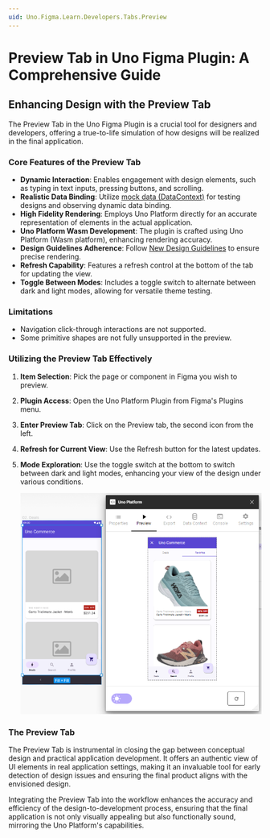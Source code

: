 ```yaml
---
uid: Uno.Figma.Learn.Developers.Tabs.Preview
---
```


# Preview Tab in Uno Figma Plugin: A Comprehensive Guide

## Enhancing Design with the Preview Tab

The Preview Tab in the Uno Figma Plugin is a crucial tool for designers and developers, offering a true-to-life simulation of how designs will be realized in the final application.

### Core Features of the Preview Tab

- **Dynamic Interaction**: Enables engagement with design elements, such as typing in text inputs, pressing buttons, and scrolling.
- **Realistic Data Binding**: Utilize [mock data (DataContext)](datacontext-tab.md) for testing designs and observing dynamic data binding.
- **High Fidelity Rendering**: Employs Uno Platform directly for an accurate representation of elements in the actual application.
- **Uno Platform Wasm Development**: The plugin is crafted using Uno Platform (Wasm platform), enhancing rendering accuracy.
- **Design Guidelines Adherence**: Follow [New Design Guidelines](../designers/starting-new-design.md) to ensure precise rendering.
- **Refresh Capability**: Features a refresh control at the bottom of the tab for updating the view.
- **Toggle Between Modes**: Includes a toggle switch to alternate between dark and light modes, allowing for versatile theme testing.

### Limitations

- Navigation click-through interactions are not supported.
- Some primitive shapes are not fully unsupported in the preview.

### Utilizing the Preview Tab Effectively

1. **Item Selection**: Pick the page or component in Figma you wish to preview.
2. **Plugin Access**: Open the Uno Platform Plugin from Figma's Plugins menu.
3. **Enter Preview Tab**: Click on the Preview tab, the second icon from the left.
4. **Refresh for Current View**: Use the Refresh button for the latest updates.
5. **Mode Exploration**: Use the toggle switch at the bottom to switch between dark and light modes, enhancing your view of the design under various conditions.

   ![Preview Tab](assets/preview.png)

### The Preview Tab

The Preview Tab is instrumental in closing the gap between conceptual design and practical application development. It offers an authentic view of UI elements in real application settings, making it an invaluable tool for early detection of design issues and ensuring the final product aligns with the envisioned design.

Integrating the Preview Tab into the workflow enhances the accuracy and efficiency of the design-to-development process, ensuring that the final application is not only visually appealing but also functionally sound, mirroring the Uno Platform's capabilities.
